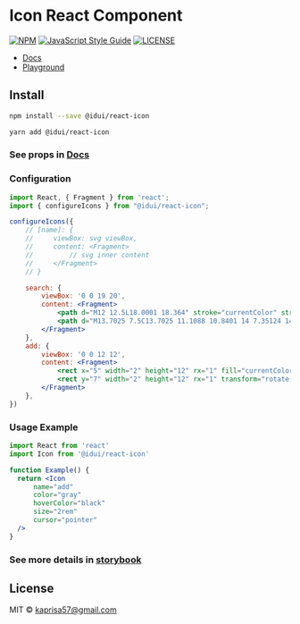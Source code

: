 # Icon React Component

[![NPM](https://img.shields.io/npm/v/@idui/react-icon.svg)](https://www.npmjs.com/package/@idui/react-icon/)
[![JavaScript Style Guide](https://img.shields.io/badge/code_style-standard-brightgreen.svg)](https://standardjs.com)
[![LICENSE](https://img.shields.io/github/license/id-ui/react-icon)](https://github.com/id-ui/react-icon/blob/main/LICENSE)

- [Docs](https://id-ui.github.io/react-icon/?path=/docs/icon--playground)
- [Playground](https://id-ui.github.io/react-icon/?path=/story/icon--playground)

## Install

```bash
npm install --save @idui/react-icon
```

```bash
yarn add @idui/react-icon
```

### See props in [Docs](https://id-ui.github.io/react-icon/?path=/docs/icon--playground)

### Configuration

```jsx
import React, { Fragment } from 'react';
import { configureIcons } from "@idui/react-icon";

configureIcons({
    // [name]: {
    //     viewBox: svg viewBox,
    //     content: <Fragment>
    //         // svg inner content
    //     </Fragment>
    // }

    search: {
        viewBox: '0 0 19 20',
        content: <Fragment>
            <path d="M12 12.5L18.0001 18.364" stroke="currentColor" strokeWidth="2" strokeLinecap="round"/>
            <path d="M13.7025 7.5C13.7025 11.1088 10.8401 14 7.35124 14C3.86234 14 1 11.1088 1 7.5C1 3.89117 3.86234 1 7.35124 1C10.8401 1 13.7025 3.89117 13.7025 7.5Z" stroke="currentColor" strokeWidth="2" strokeLinecap="round"/>
        </Fragment>
    },
    add: {
        viewBox: '0 0 12 12',
        content: <Fragment>
            <rect x="5" width="2" height="12" rx="1" fill="currentColor"/>
            <rect y="7" width="2" height="12" rx="1" transform="rotate(-90 0 7)" fill="currentColor"/>
        </Fragment>
    },
})
```

### Usage Example

```jsx
import React from 'react'
import Icon from '@idui/react-icon'

function Example() {
  return <Icon 
      name="add"
      color="gray" 
      hoverColor="black"
      size="2rem"
      cursor="pointer"
  />
}
```

### See more details in [storybook](https://id-ui.github.io/react-icon/?path=/docs/icon--playground)

## License

MIT © [kaprisa57@gmail.com](https://github.com/id-ui)